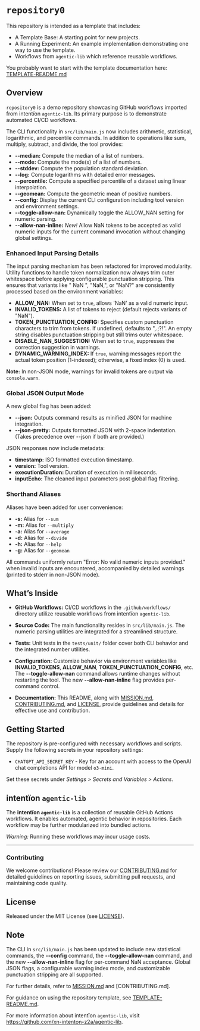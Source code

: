 # `repository0`

This repository is intended as a template that includes:
* A Template Base: A starting point for new projects.
* A Running Experiment: An example implementation demonstrating one way to use the template.
* Workflows from `agentic‑lib` which reference reusable workflows.

You probably want to start with the template documentation here: [TEMPLATE-README.md](https://github.com/xn-intenton-z2a/agentic-lib/blob/main/TEMPLATE-README.md)

## Overview

`repository0` is a demo repository showcasing GitHub workflows imported from intentïon `agentic‑lib`. Its primary purpose is to demonstrate automated CI/CD workflows.

The CLI functionality in `src/lib/main.js` now includes arithmetic, statistical, logarithmic, and percentile commands. In addition to operations like sum, multiply, subtract, and divide, the tool provides:

- **--median:** Compute the median of a list of numbers.
- **--mode:** Compute the mode(s) of a list of numbers.
- **--stddev:** Compute the population standard deviation.
- **--log:** Compute logarithms with detailed error messages.
- **--percentile:** Compute a specified percentile of a dataset using linear interpolation.
- **--geomean:** Compute the geometric mean of positive numbers.
- **--config:** Display the current CLI configuration including tool version and environment settings.
- **--toggle-allow-nan:** Dynamically toggle the ALLOW_NAN setting for numeric parsing.
- **--allow-nan-inline:** *New!* Allow NaN tokens to be accepted as valid numeric inputs for the current command invocation without changing global settings.

### Enhanced Input Parsing Details
The input parsing mechanism has been refactored for improved modularity. Utility functions to handle token normalization now always trim outer whitespace before applying configurable punctuation stripping. This ensures that variants like " NaN ", "NaN,", or "NaN?" are consistently processed based on the environment variables:
- **ALLOW_NAN:** When set to `true`, allows 'NaN' as a valid numeric input.
- **INVALID_TOKENS:** A list of tokens to reject (default rejects variants of "NaN").
- **TOKEN_PUNCTUATION_CONFIG:** Specifies custom punctuation characters to trim from tokens. If undefined, defaults to ",.;?!". An empty string disables punctuation stripping but still trims outer whitespace.
- **DISABLE_NAN_SUGGESTION:** When set to `true`, suppresses the correction suggestion in warnings.
- **DYNAMIC_WARNING_INDEX:** If `true`, warning messages report the actual token position (1-indexed); otherwise, a fixed index (0) is used.

**Note:** In non-JSON mode, warnings for invalid tokens are output via `console.warn`.

### Global JSON Output Mode
A new global flag has been added:
- **--json:** Outputs command results as minified JSON for machine integration.
- **--json-pretty:** Outputs formatted JSON with 2-space indentation. (Takes precedence over --json if both are provided.)

JSON responses now include metadata:
- **timestamp:** ISO formatted execution timestamp.
- **version:** Tool version.
- **executionDuration:** Duration of execution in milliseconds.
- **inputEcho:** The cleaned input parameters post global flag filtering.

### Shorthand Aliases
Aliases have been added for user convenience:
- **-s:** Alias for `--sum`
- **-m:** Alias for `--multiply`
- **-a:** Alias for `--average`
- **-d:** Alias for `--divide`
- **-h:** Alias for `--help`
- **-g:** Alias for `--geomean`

All commands uniformly return "Error: No valid numeric inputs provided." when invalid inputs are encountered, accompanied by detailed warnings (printed to stderr in non-JSON mode).

## What’s Inside

- **GitHub Workflows:**
  CI/CD workflows in the `.github/workflows/` directory utilize reusable workflows from intentïon `agentic‑lib`.

- **Source Code:**
  The main functionality resides in `src/lib/main.js`. The numeric parsing utilities are integrated for a streamlined structure.

- **Tests:**
  Unit tests in the `tests/unit/` folder cover both CLI behavior and the integrated number utilities.

- **Configuration:**
  Customize behavior via environment variables like **INVALID_TOKENS**, **ALLOW_NAN**, **TOKEN_PUNCTUATION_CONFIG**, etc. The **--toggle-allow-nan** command allows runtime changes without restarting the tool. The new **--allow-nan-inline** flag provides per-command control.

- **Documentation:**
  This README, along with [MISSION.md](./MISSION.md), [CONTRIBUTING.md](./CONTRIBUTING.md), and [LICENSE](./LICENSE), provide guidelines and details for effective use and contribution.

## Getting Started

The repository is pre-configured with necessary workflows and scripts. Supply the following secrets in your repository settings:
- `CHATGPT_API_SECRET_KEY` - Key for an account with access to the OpenAI chat completions API for model `o3-mini`.

Set these secrets under *Settings > Secrets and Variables > Actions*.

## intentïon `agentic‑lib`

The **intentïon `agentic‑lib`** is a collection of reusable GitHub Actions workflows. It enables automated, agentic behavior in repositories. Each workflow may be further modularized into bundled actions.

*Warning:* Running these workflows may incur usage costs.

---

### Contributing

We welcome contributions! Please review our [CONTRIBUTING.md](./CONTRIBUTING.md) for detailed guidelines on reporting issues, submitting pull requests, and maintaining code quality.

## License

Released under the MIT License (see [LICENSE](./LICENSE)).

## Note

The CLI in `src/lib/main.js` has been updated to include new statistical commands, the **--config** command, the **--toggle-allow-nan** command, and the new **--allow-nan-inline** flag for per-command NaN acceptance. Global JSON flags, a configurable warning index mode, and customizable punctuation stripping are all supported.

For further details, refer to [MISSION.md](./MISSION.md) and [CONTRIBUTING.md].

For guidance on using the repository template, see [TEMPLATE-README.md](https://github.com/xn-intenton-z2a/agentic-lib/blob/main/TEMPLATE-README.md).

For more information about intentïon `agentic‑lib`, visit https://github.com/xn-intenton-z2a/agentic-lib.

